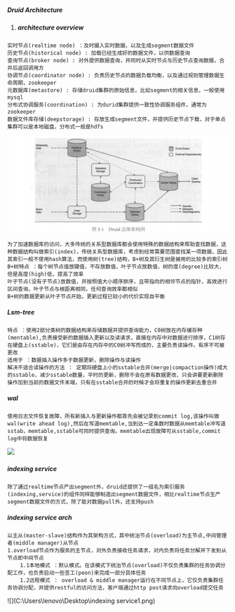 ##### Druid Architecture

1. ##### architecture overview

```
实时节点(realtime node) ：及时摄入实时数据，以及生成segment数据文件
历史节点(historical node) : 加载已经生成好的数据文件，以供数据查询
查询节点(broker node) : 对外提供数据查询，并同时从实时节点与历史节点查询数据，合并后返回调用方
协调节点(coordinator node) : 负责历史节点的数据负载均衡，以及通过规则管理数据生命周期，zookeeper
元数据库(metastore) : 存储druid集群的原始信息，比如segment的相关信息，一般使用mysql
分布式协调服务(coordination) : 为durid集群提供一致性协调服务组件，通常为zookeeper
数据文件库存储(deepstorage) : 存放生成segment文件，并提供历史节点下载，对于单点集群可以是本地磁盘，分布式一般是hdfs
```

![](https://github.com/Harden-13/bigdata/blob/master/druid/druid.png)

```
为了加速数据库的访问，大多传统的关系型数据库都会使用特殊的数据结构来帮助查找数据，这种数据结构叫做索引(index)，传统关系型数据库，考虑到经常需要范围查找某一项数据，因此其索引一般不使用hash算法，而使用树(tree)结构，B+树及其衍生树是被用的比较多的索引树
B+树特点 ：每个树节点值放键值，不存放数值，叶子节点放数值，树的度(degree)比较大，但是高度(high)低，提高了效率
叶子节点(没有子节点)放数值，并按照值大小顺序排序，且带指向的相邻节点的指针，高效进行区间查询，叶子节点与根距离相同，任何查询效率都相似
B+树的数据更新从叶子节点开始，更新过程已较小的代价实现自平衡
```

##### Lsm-tree

```
特点 ：使用2部分类树的数据结构来存储数据并提供查询能力，C0树放在内存缓存种(mentable),负责接受新的数据插入更新以及读请求，直接在内存中对数据进行排序，C1树存在硬盘上(sstable)，它们是由存在内存中的C0树冲写而成的，主要负责读操作，有序不可被更改
适用于 ：数据插入操作多于数据更新，删除操作与读操作
解决不适合读操作的方法 ： 定期将硬盘上小的sstable合并(merge|compaction操作)成大的sstable，减少sstable数量，平时的更新，删除不会在原有数据更改，只会讲要更新删除操作加到当前的数据文件末端，只有在sstable合并的时候才会将重复的操作更新去重合并
```

##### wal

```
使用日志文件恢复故障，所有新插入与更新操作都首先会被记录到commit log,该操作叫做wal(write ahead log),然后在写道memtable,当到达一定条数时数据从memtable冲写道sstab，memtable,sstable可同时提供查询。memtable出现故障可从sstable,commit log中将数据恢复
```

![](C:\Users\lenovo\Desktop\segment.png)

##### indexing service

```
除了通过realtime节点产出segment外，druid还提供了一组名为索引服务(indexing,service)的组件同样能够制造出segment数据文件，相比realtime节点生产segment数据文件的方式，除了能对数据pull外，还支持push
```

##### indexing service arch

```
以主从(master-slave)结构作为其架构方式，其中统治节点(overload)为主节点,中间管理者(middle manager)从节点
1.overload节点作为服务的主节点，对外负责接收任务请求，对内负责将任务分解并下发到从节点即中间节点
	1.1本地模式 ：默认模式。在该模式下统治节点(overload)不仅负责集群的任务协调分配工作，也负责启动一些苦工(peon)来完成一部分具体任务
	1.2远程模式 ： overload & middle manager运行在不同节点上，它仅负责集群任务协调分配，并提供restful的访问方法，客户端通过http post请求向overload提交任务
```

![](C:\Users\lenovo\Desktop\indexing service1.png)



